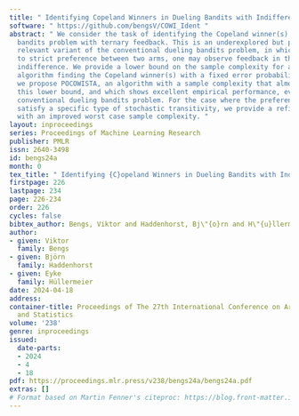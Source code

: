 ```yaml
---
title: " Identifying Copeland Winners in Dueling Bandits with Indifferences "
software: " https://github.com/bengsV/COWI_Ident "
abstract: " We consider the task of identifying the Copeland winner(s) in a dueling
  bandits problem with ternary feedback. This is an underexplored but practically
  relevant variant of the conventional dueling bandits problem, in which, in addition
  to strict preference between two arms, one may observe feedback in the form of an
  indifference. We provide a lower bound on the sample complexity for any learning
  algorithm finding the Copeland winner(s) with a fixed error probability. Moreover,
  we propose POCOWISTA, an algorithm with a sample complexity that almost matches
  this lower bound, and which shows excellent empirical performance, even for the
  conventional dueling bandits problem. For the case where the preference probabilities
  satisfy a specific type of stochastic transitivity, we provide a refined version
  with an improved worst case sample complexity. "
layout: inproceedings
series: Proceedings of Machine Learning Research
publisher: PMLR
issn: 2640-3498
id: bengs24a
month: 0
tex_title: " Identifying {C}opeland Winners in Dueling Bandits with Indifferences "
firstpage: 226
lastpage: 234
page: 226-234
order: 226
cycles: false
bibtex_author: Bengs, Viktor and Haddenhorst, Bj\"{o}rn and H\"{u}llermeier, Eyke
author:
- given: Viktor
  family: Bengs
- given: Björn
  family: Haddenhorst
- given: Eyke
  family: Hüllermeier
date: 2024-04-18
address:
container-title: Proceedings of The 27th International Conference on Artificial Intelligence
  and Statistics
volume: '238'
genre: inproceedings
issued:
  date-parts:
  - 2024
  - 4
  - 18
pdf: https://proceedings.mlr.press/v238/bengs24a/bengs24a.pdf
extras: []
# Format based on Martin Fenner's citeproc: https://blog.front-matter.io/posts/citeproc-yaml-for-bibliographies/
---
```

